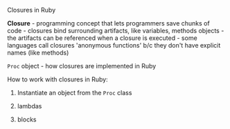 Closures in Ruby

**Closure** - programming concept that lets programmers save chunks of code
            - closures bind surrounding artifacts, like variables, methods
              objects
            - the artifacts can be referenced when a closure is executed
            - some languages call closures 'anonymous functions' b/c they
              don't have explicit names (like methods)

`Proc` object - how closures are implemented in Ruby

How to work with closures in Ruby:

1) Instantiate an object from the `Proc` class

2) lambdas

3) blocks
